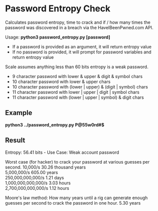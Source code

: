 # Password Entropy Check
Calculates password entropy, time to crack and if / how many times the password was discovered in a breach via the HaveIBeenPwned.com API.

Usage: **python3 password_entropy.py [password]**
- If a password is provided as an argument, it will return entropy value
- If no password is provided, it will prompt for password variables and return entropy value

Scale assumes anything less than 60 bits entropy is a weak password.
- 9 character password with lower & upper & digit & symbol chars
- 10 character password with lower & upper chars
- 10 character password with (lower | upper) & (digit | symbol) chars
- 11 character password with lower | upper | digit | symbol chars
- 11 character password with (lower | upper | symbol) & digit chars

## Example
**python3 ../password_entropy.py P@55w0rd#$**

## Result
Entropy: 56.41 bits - Use Case: Weak account password

Worst case (for hacker) to crack your password at various guesses per second.
10,000/s                  30.26 thousand years     
5,000,000/s               605.00 years             
250,000,000,000/s         1.21 days                
1,000,000,000,000/s       3.03 hours               
2,700,000,000,000/s       1.12 hours               

Moore's law method: How many years until a rig can generate enough guesses per 
second to crack the password in one hour.
5.30 years

